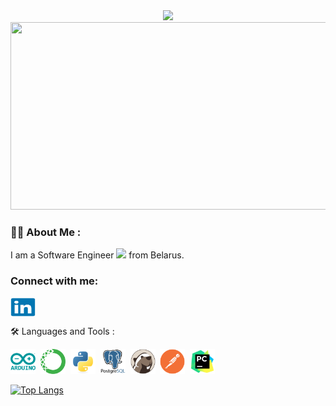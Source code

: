 <div id="header" align="center">
  <img src="https://media.giphy.com/media/v1.Y2lkPTc5MGI3NjExYzkyNGQ3ZDhrbnprY3hrMXF5YTFteGp2NG9tYjN2c203aHVxeHgwNyZlcD12MV9pbnRlcm5hbF9naWZfYnlfaWQmY3Q9cw/ZqOGQO6ZMSqUYDHj0T/giphy.gif" width="100"/>
</div>

<div align="center">
  <img src="https://media.giphy.com/media/v1.Y2lkPTc5MGI3NjExeGR6ODJoY2ptb2t3aGZkdWJ4b2g2djdzYzY1dnV6dWNib2YyejZwMCZlcD12MV9pbnRlcm5hbF9naWZfYnlfaWQmY3Q9Zw/L8K62iTDkzGX6/giphy.gif" width="600" height="300"/>
</div>

### :man_technologist: About Me :
I am a Software Engineer <img src="https://media.giphy.com/media/WUlplcMpOCEmTGBtBW/giphy.gif" width="30"> from Belarus.

<h3 align="left">Connect with me:</h3>  
<p align="left">  
<a href="https://www.linkedin.com/in/nikita-zhukovsky-60a2b22b1/" target="blank"><img align="center" src="https://github.com/devicons/devicon/blob/master/icons/linkedin/linkedin-original.svg" alt="d_lebedzeu" height="30" width="40" /></a
</p>  

 :hammer_and_wrench: Languages and Tools :


<div>
  <img src="https://github.com/devicons/devicon/blob/master/icons/arduino/arduino-original-wordmark.svg" title="Arduino" alt="Arduino" width="40" height="40"/>&nbsp;
  <img src="https://github.com/devicons/devicon/blob/master/icons/anaconda/anaconda-original.svg" title="Anaconda" alt="Anaconda" width="40" height="40"/>&nbsp;
  <img src="https://github.com/devicons/devicon/blob/master/icons/python/python-original.svg" title="Python" alt="Python" width="40" height="40"/>&nbsp;
  <img src="https://github.com/devicons/devicon/blob/master/icons/postgresql/postgresql-original-wordmark.svg" title="PostgreSQL" alt="PostgreSQL" width="40" height="40"/>&nbsp;
  <img src="https://github.com/devicons/devicon/blob/master/icons/dbeaver/dbeaver-original.svg" title="DBeaver" alt="DBeaver" width="40" height="40"/>&nbsp;
  <img src="https://github.com/devicons/devicon/blob/master/icons/postman/postman-original.svg" title="Postman" alt="Postman" width="40" height="40"/>&nbsp;
  <img src="https://github.com/devicons/devicon/blob/master/icons/pycharm/pycharm-original.svg" title="PyCharm" alt="PyCharm" width="40" height="40"/>&nbsp;
  
  
</div>

[![Top Langs](https://github-readme-stats.vercel.app/api/top-langs/?username=NikitaZhukovsky&layout=compact&theme=vision-friendly-dark)](https://github.com/anuraghazra/github-readme-stats)
